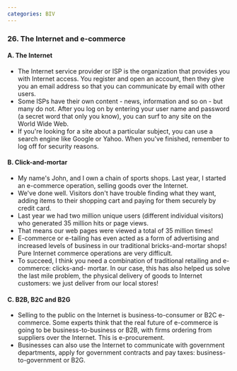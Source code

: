 ```yaml
---
categories: BIV
---
```


### 26. The Internet and e-commerce

#### A. The Internet

* The Internet service provider or ISP is the organization that provides you with Internet access. You register and open an account, then they give you an email address so that you can communicate by email with other users. 
* Some ISPs have their own content - news, information and so on - but many do not. After you log on by entering your user name and password (a secret word that only you know), you can surf to any site on the World Wide Web. 
* If you're looking for a site about a particular subject, you can use a search engine like Google or Yahoo. When you've finished, remember to log off for security reasons.

#### B. Click-and-mortar

* My name's John, and I own a chain of sports shops. Last year, I started an e-commerce operation, selling goods over the Internet. 
* We've done well. Visitors don't have trouble finding what they want, adding items to their shopping cart and paying for them securely by credit card. 
* Last year we had two million unique users (different individual visitors) who generated 35 million hits or page views. 
* That means our web pages were viewed a total of 35 million times!
* E-commerce or e-tailing has even acted as a form of advertising and increased levels of business in our traditional bricks-and-mortar shops! Pure Internet commerce operations are very difficult. 
* To succeed, I think you need a combination of traditional retailing and e-commerce: clicks-and- mortar. In our case, this has also helped us solve the last mile problem, the physical delivery of goods to Internet customers: we just deliver from our local stores!

#### C. B2B, B2C and B2G

* Selling to the public on the Internet is business-to-consumer or B2C e-commerce. Some experts think that the real future of e-commerce is going to be business-to-business or B2B, with firms ordering from suppliers over the Internet. This is e-procurement.
* Businesses can also use the Internet to communicate with government departments, apply for government contracts and pay taxes: business-to-government or B2G.